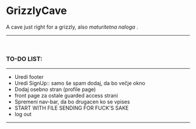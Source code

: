 # GrizzlyCave

A cave just right for a grizzly, also <i>maturitetna naloga </i>.

<hr><br/>
<h3> TO-DO LIST:</h3>
<hr>
<ul>
  <li>Uredi footer</li>
  <li>Uredi SignUp:: samo še spam dodaj, da bo večje okno</li>
  <li>Dodaj osebno stran (profile page) </li>
   <li>front page za ostale guarded access strani</li>
  <li>Spremeni nav-bar, da bo drugacen ko se vpises</li>
  <li>START WITH FILE SENDING FOR FUCK'S SAKE </li>
  <li>log out</li>
</ul>
<hr>
